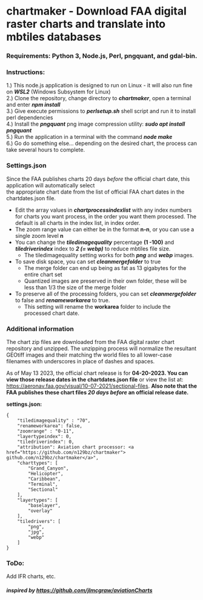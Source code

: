 # chartmaker - Download FAA digital raster charts and translate into mbtiles databases  
### Requirements: Python 3, Node.js, Perl, pngquant, and gdal-bin.
### Instructions:   
1.) This node.js application is designed to run on Linux - it will also run fine on ***WSL2*** (Windows Subsystem for Linux)         
2.) Clone the repository, change directory to ***chartmaker***, open a terminal and enter ***npm install***        
3.) Give execute permissions to ***perlsetup.sh*** shell script and run it to install perl dependencies           
4.) Install the ***pngquant*** png image compression utility: ***sudo apt install pngquant***      
5.) Run the application in a terminal with the command ***node make***               
6.) Go do something else... depending on the desired chart, the process can take several hours to complete.     
     
### Settings.json  
Since the FAA publishes charts 20 days *before* the official chart date, this application will automatically select                 
the appropriate chart date from the list of official FAA chart dates in the chartdates.json file.                  
                   
*  Edit the array values in ***chartprocessindexlist*** with any index numbers for charts you want process, in the order you want them processed. The default is all charts in the index list, in index order.   
*  The zoom range value can either be in the format **n-n**, or you can use a single zoom level **n**                
*  You can change the ***tiledimagequality*** percentage **(1 -100)** and ***tiledriverindex*** index to ***2 (= webp)*** to reduce mbtiles file size.    
   *  The tiledimagequality setting works for both ***png*** and ***webp*** images.  
*  To save disk space, you can set ***cleanmergefolder*** to true
   *  The merge folder can end up being as fat as 13 gigabytes for the entire chart set
   *  Quantized images are preserved in their own folder, these will be less than 1/3 the size of the merge folder
*  To preserve all of the processing folders, you can set ***cleanmergefolder*** to false and ***renameworkarea*** to true.
   *  This setting will rename the **workarea** folder to include the processed chart date. 

### Additional information       
The chart zip files are downloaded from the FAA digital raster chart repository and unzipped. The unzipping process will normalize the resultant GEOtiff images and their matching tfw world files to all lower-case filenames with underscores in place of dashes and spaces.     
       
As of May 13 2023, the official chart release is for **04-20-2023. You can view those release dates in the chartdates.json file** or view the list at: https://aeronav.faa.gov/visual/10-07-2021/sectional-files. **Also note that the FAA publishes these chart files *20 days before* an official release date.**        
                       
**settings.json:**                                                                                                              
```
{
    "tiledimagequality" : "70",
    "renameworkarea": false,
    "zoomrange" : "0-11",
    "layertypeindex": 0,
    "tiledriverindex": 0,
    "attribution": Aviation chart processor: <a href="https://github.com/n129bz/chartmaker"> github.com/n129bz/chartmaker</a>",
    "charttypes": [
        "Grand_Canyon",
        "Helicopter",
        "Caribbean",
        "Terminal",
        "Sectional"
    ],
    "layertypes": [
        "baselayer", 
        "overlay"
    ],
    "tiledrivers": [
        "png",
        "jpg",
        "webp"
    ]
}
```
### ToDo:    
Add IFR charts, etc.    
     
      
#### ***inspired by https://github.com/jlmcgraw/aviationCharts*** 

